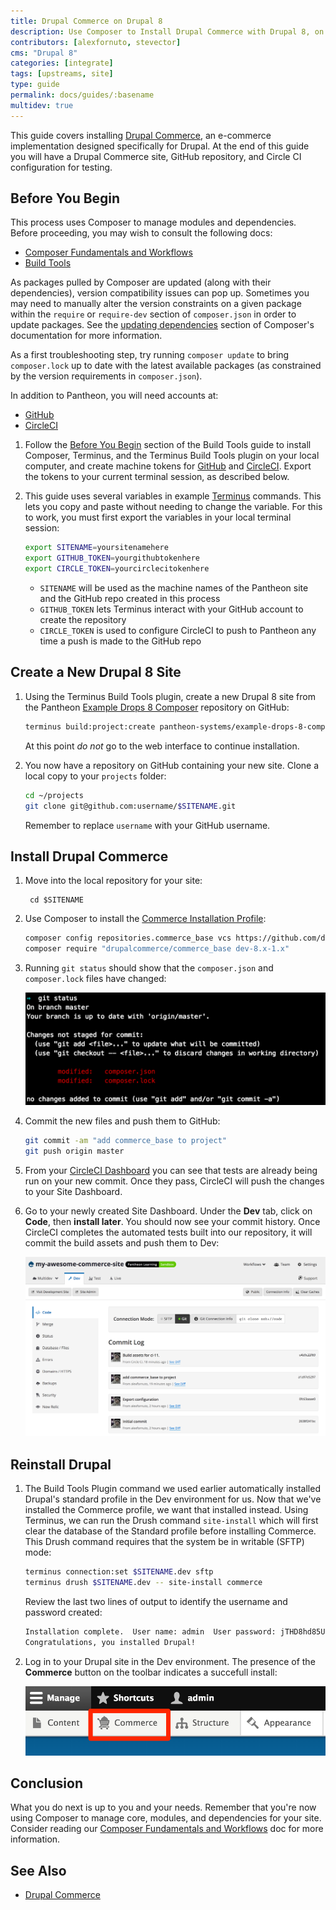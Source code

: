 ```yaml
---
title: Drupal Commerce on Drupal 8
description: Use Composer to Install Drupal Commerce with Drupal 8, on Pantheon
contributors: [alexfornuto, stevector]
cms: "Drupal 8"
categories: [integrate]
tags: [upstreams, site]
type: guide
permalink: docs/guides/:basename
multidev: true
---
```


This guide covers installing [Drupal Commerce](https://drupalcommerce.org/), an e-commerce implementation designed specifically for Drupal. At the end of this guide you will have a Drupal Commerce site, GitHub repository, and Circle CI configuration for testing.


## Before You Begin
This process uses Composer to manage modules and dependencies. Before proceeding, you may wish to consult the following docs:

 - [Composer Fundamentals and Workflows](/composer)
 - [Build Tools](/guides/build-tools)

<Alert title="Note" type="info">

As packages pulled by Composer are updated (along with their dependencies), version compatibility issues can pop up. Sometimes you may need to manually alter the version constraints on a given package within the `require` or `require-dev` section of `composer.json` in order to update packages. See the [updating dependencies](https://getcomposer.org/doc/01-basic-usage.md#updating-dependencies-to-their-latest-versions) section of Composer's documentation for more information.

As a first troubleshooting step, try running `composer update` to bring `composer.lock` up to date with the latest available packages (as constrained by the version requirements in `composer.json`).

</Alert>

In addition to Pantheon, you will need accounts at:

 - [GitHub](https://github.com)
 - [CircleCI](https://circleci.com)


1.  Follow the [Before You Begin](/guides/build-tools/#before-you-begin) section of the Build Tools guide to install Composer, Terminus, and the Terminus Build Tools plugin on your local computer, and create machine tokens for [GitHub](https://help.github.com/articles/creating-an-access-token-for-command-line-use) and [CircleCI](https://circleci.com/account/api). Export the tokens to your current terminal session, as described below.

2.  This guide uses several variables in example [Terminus](/terminus) commands. This lets you copy and paste without needing to change the variable. For this to work, you must first export the variables in your local terminal session:

    ```bash
    export SITENAME=yoursitenamehere
    export GITHUB_TOKEN=yourgithubtokenhere
    export CIRCLE_TOKEN=yourcirclecitokenhere
    ```

    - `SITENAME` will be used as the machine names of the Pantheon site and the GitHub repo created in this process
    - `GITHUB_TOKEN` lets Terminus interact with your GitHub account to create the repository
    - `CIRCLE_TOKEN` is used to configure CircleCI to push to Pantheon any time a push is made to the GitHub repo

## Create a New Drupal 8 Site

1.  Using the Terminus Build Tools plugin, create a new Drupal 8 site from the Pantheon [Example Drops 8 Composer](https://github.com/pantheon-systems/example-drops-8-composer) repository on GitHub:

    ```bash
    terminus build:project:create pantheon-systems/example-drops-8-composer $SITENAME
    ```

    At this point *do not* go to the web interface to continue installation.

2.  You now have a repository on GitHub containing your new site. Clone a local copy to your `projects` folder:

    ```bash
    cd ~/projects
    git clone git@github.com:username/$SITENAME.git
    ```

    Remember to replace `username` with your GitHub username.

## Install Drupal Commerce

1. Move into the local repository for your site:

        cd $SITENAME

2. Use Composer to install the [Commerce Installation Profile](https://github.com/drupalcommerce/commerce_base):

   ```bash
   composer config repositories.commerce_base vcs https://github.com/drupalcommerce/commerce_base
   composer require "drupalcommerce/commerce_base dev-8.x-1.x"
   ```

3. Running `git status` should show that the `composer.json` and `composer.lock` files have changed:

   ![Git Status showing updated Composer files](../../images/guides/drupal-8-commerce/git-status.png)

4. Commit the new files and push them to GitHub:

   ```bash
   git commit -am "add commerce_base to project"
   git push origin master
   ```

5. From your [CircleCI Dashboard](https://circleci.com/dashboard) you can see that tests are already being run on your new commit. Once they pass, CircleCI will push the changes to your Site Dashboard.

6. Go to your newly created Site Dashboard. Under the <span class="glyphicons glyphicons-wrench"></span> **Dev** tab, click on <span class="glyphicons glyphicons-embed-close"></span> **Code**, then **install later**. You should now see your commit history. Once CircleCI completes the automated tests built into our repository, it will commit the build assets and push them to Dev:

    ![Build Assets on Dev](../../images/guides/drupal-8-commerce/build-assets.png)

## Reinstall Drupal

1. The Build Tools Plugin command we used earlier automatically installed Drupal's standard profile in the Dev environment for us. Now that we've installed the Commerce profile, we want that installed instead. Using Terminus, we can run the Drush command `site-install` which will first clear the database of the Standard profile before installing Commerce. This Drush command requires that the system be in writable (SFTP) mode:

   ```bash
   terminus connection:set $SITENAME.dev sftp
   terminus drush $SITENAME.dev -- site-install commerce
   ```

   Review the last two lines of output to identify the username and password created:

   ```bash
   Installation complete.  User name: admin  User password: jTHD8hd85U         [ok]
   Congratulations, you installed Drupal!                                  [status]
   ```


2. Log in to your Drupal site in the Dev environment. The presence of the **Commerce** button on the toolbar indicates a succefull install:

    ![Drupal Commerce in the Toolbar](../../images/guides/drupal-8-commerce/commerce-button.png)

## Conclusion

What you do next is up to you and your needs. Remember that you're now using Composer to manage core, modules, and dependencies for your site. Consider reading our [Composer Fundamentals and Workflows](/composer) doc for more information.

## See Also

 - [Drupal Commerce](https://drupalcommerce.org/)

